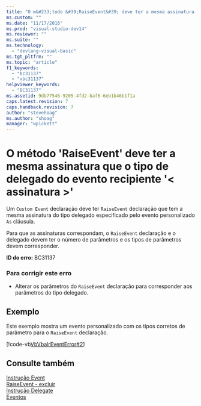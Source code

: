 ```yaml
---
title: "O m&#233;todo &#39;RaiseEvent&#39; deve ter a mesma assinatura que o tipo de delegado do evento recipiente &#39;&lt; assinatura &gt;&#39; | Microsoft Docs"
ms.custom: ""
ms.date: "11/17/2016"
ms.prod: "visual-studio-dev14"
ms.reviewer: ""
ms.suite: ""
ms.technology: 
  - "devlang-visual-basic"
ms.tgt_pltfrm: ""
ms.topic: "article"
f1_keywords: 
  - "bc31137"
  - "vbc31137"
helpviewer_keywords: 
  - "BC31137"
ms.assetid: 9db77546-9205-4fd2-baf6-6eb1b46b1f1a
caps.latest.revision: 7
caps.handback.revision: 7
author: "stevehoag"
ms.author: "shoag"
manager: "wpickett"
---
```

# O m&#233;todo &#39;RaiseEvent&#39; deve ter a mesma assinatura que o tipo de delegado do evento recipiente &#39;&lt; assinatura &gt;&#39;
Um `Custom Event` declaração deve ter `RaiseEvent` declaração que tem a mesma assinatura do tipo delegado especificado pelo evento personalizado `As` cláusula.  
  
 Para que as assinaturas correspondam, o `RaiseEvent` declaração e o delegado devem ter o número de parâmetros e os tipos de parâmetros devem corresponder.  
  
 **ID do erro:** BC31137  
  
### Para corrigir este erro  
  
-   Alterar os parâmetros do `RaiseEvent` declaração para corresponder aos parâmetros do tipo delegado.  
  
## Exemplo  
 Este exemplo mostra um evento personalizado com os tipos corretos de parâmetro para o `RaiseEvent` declaração.  
  
 [!code-vb[VbVbalrEventError#2](../../visual-basic/misc/codesnippet/VisualBasic/bc31137_1.vb)]  
  
## Consulte também  
 [Instrução Event](../../visual-basic/language-reference/statements/event-statement.md)   
 [RaiseEvent \- excluir](http://msdn.microsoft.com/pt-br/7f765da0-5491-40b6-9ed5-24c98f9daad9)   
 [Instrução Delegate](../../visual-basic/language-reference/statements/delegate-statement.md)   
 [Eventos](../../visual-basic/programming-guide/language-features/events/events.md)